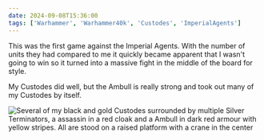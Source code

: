 ```yaml
---
date: 2024-09-08T15:36:00
tags: ['Warhammer', 'Warhammer40k', 'Custodes', 'ImperialAgents']
---
```


This was the first game against the Imperial Agents. With the number of units they had compared to me it quickly became apparent that I wasn't going to win so it turned into a massive fight in the middle of the board for style.

My Custodes did well, but the Ambull is really strong and took out many of my Custodes by itself.

![Several of my black and gold Custodes surrounded by multiple Silver Terminators, a assassin in a red cloak and a Ambull in dark red armour with yellow stripes. All are stood on a raised platform with a crane in the center](https://cdn.geekyaubergine.com/2024/09/08/IMG_7521.jpeg)
